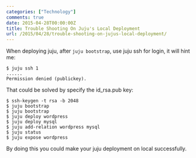```yaml
---
categories: ["Technology"]
comments: true
date: 2015-04-28T00:00:00Z
title: Trouble Shooting On Juju's Local Deployment
url: /2015/04/28/trouble-shooting-on-jujus-local-deployment/
---
```


When deploying juju, after `juju bootstrap`, use juju ssh for login, it will hint me:    

```
$ juju ssh 1
......
Permission denied (publickey).

```
That could be solved by specify the id_rsa.pub key:     

```
$ ssh-keygen -t rsa -b 2048
$ juju bootstrap
$ juju bootstrap
$ juju deploy wordpress
$ juju deploy mysql
$ juju add-relation wordpress mysql
$ juju status
$ juju expose wordpress

```
By doing this you could make your juju deployment on local successfully.   
